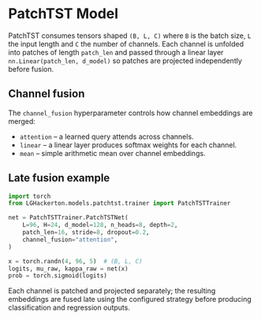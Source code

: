 # PatchTST Model

PatchTST consumes tensors shaped `(B, L, C)` where `B` is the batch size, `L` the input length and `C` the number of channels. Each channel is unfolded into patches of length `patch_len` and passed through a linear layer `nn.Linear(patch_len, d_model)` so patches are projected independently before fusion.

## Channel fusion

The `channel_fusion` hyperparameter controls how channel embeddings are merged:

- `attention` – a learned query attends across channels.
- `linear` – a linear layer produces softmax weights for each channel.
- `mean` – simple arithmetic mean over channel embeddings.

## Late fusion example

```python
import torch
from LGHackerton.models.patchtst.trainer import PatchTSTTrainer

net = PatchTSTTrainer.PatchTSTNet(
    L=96, H=24, d_model=128, n_heads=8, depth=2,
    patch_len=16, stride=8, dropout=0.2,
    channel_fusion="attention",
)

x = torch.randn(4, 96, 5)  # (B, L, C)
logits, mu_raw, kappa_raw = net(x)
prob = torch.sigmoid(logits)
```

Each channel is patched and projected separately; the resulting embeddings are fused
late using the configured strategy before producing classification and regression outputs.
